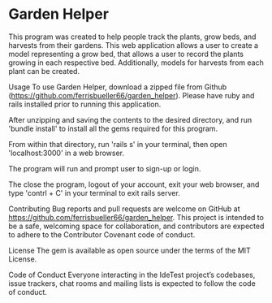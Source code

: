 # Garden Helper
This program was created to help people track the plants, grow beds, and harvests from their gardens. This web application allows a user to create a model representing a grow bed, that allows a user to record the plants growing in each respective bed. Additionally, models for harvests from each plant can be created.

Usage
To use Garden Helper, download a zipped file from Github (https://github.com/ferrisbueller66/garden_helper). Please have ruby and rails installed prior to running this application.

After unzipping and saving the contents to the desired directory, and run 'bundle install' to install all the gems required for this program.

From within that directory, run 'rails s' in your terminal, then open 'localhost:3000' in a web browser.

The program will run and prompt user to sign-up or login.

The close the program, logout of your account, exit your web browser, and type 'contrl + C' in your terminal to exit rails server.

Contributing
Bug reports and pull requests are welcome on GitHub at https://github.com/ferrisbueller66/garden_helper. This project is intended to be a safe, welcoming space for collaboration, and contributors are expected to adhere to the Contributor Covenant code of conduct.

License
The gem is available as open source under the terms of the MIT License.

Code of Conduct
Everyone interacting in the IdeTest project’s codebases, issue trackers, chat rooms and mailing lists is expected to follow the code of conduct.